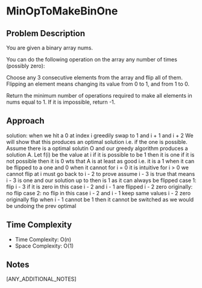 # MinOpToMakeBinOne

## Problem Description
You are given a binary array nums.

You can do the following operation on the array any number of times (possibly zero):

Choose any 3 consecutive elements from the array and flip all of them.
Flipping an element means changing its value from 0 to 1, and from 1 to 0.

Return the minimum number of operations required to make all elements in nums equal to 1. If it is impossible, return -1.

## Approach
solution: when we hit a 0 at index i greedily swap to 1 and i + 1 and i + 2
We will show that this produces an optimal solution i.e. if the one is possible. Assume there is a optimal solutin O and our greedy algorithm produces a solution A.
Let f(i) be the value at i if it is possible to be 1 then it is one if it is not possible then it is 0
wts that A is at least as good i.e. it is a 1 when it can be flipped to a one and 0 when it cannot
for i = 0 it is intuitive
for i > 0 we cannot flip at i must go back to i - 2 to prove
assume i - 3 is true
that means i - 3 is one and our solution up to then is 1 as it can always be flipped
case 1:
flip i - 3 if it is zero
in this case i - 2 and i - 1 are flipped
i - 2 zero originally:
no flip
case 2: 
no flip
in this case i - 2 and i - 1 keep same values
i - 2 zero originally
flip
when i - 1 cannot be 1 then it cannot be switched as we would be undoing the prev optimal





## Time Complexity
- Time Complexity: O(n)
- Space Complexity: O(1)

## Notes
[ANY_ADDITIONAL_NOTES]
